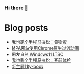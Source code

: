 ### Hi there 👋

<!--
**rebron1900/rebron1900** is a ✨ _special_ ✨ repository because its `README.md` (this file) appears on your GitHub profile.

Here are some ideas to get you started:

- 🔭 I’m currently working on ...
- 🌱 I’m currently learning ...
- 👯 I’m looking to collaborate on ...
- 🤔 I’m looking for help with ...
- 💬 Ask me about ...
- 📫 How to reach me: ...
- 😄 Pronouns: ...
- ⚡ Fun fact: ...
-->



# Blog posts
<!-- BLOG-POST-LIST:START -->
- [我也跑个半程马拉松：领物资](https://1900.live/i-also-run-a-half-marathon-get-supplies/)
- [MPA网站使用Chrome原生过渡动画](https://1900.live/mpa-website-uses-native-chrome-over-animation/)
- [网友自制 Windows11 LTSC](https://1900.live/netflix-windows-11-ltsc/)
- [我也跑个半程马拉松：赛前体检](https://1900.live/im-running-a-half-marathon-too-pre-race-medical-checkups/)
- [新主题11ty-book](https://1900.live/new-theme-11ty-book/)
<!-- BLOG-POST-LIST:END -->
